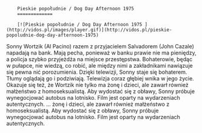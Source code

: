 
        Pieskie popołudnie / Dog Day Afternoon 1975 
        =============
        
        [![Pieskie popołudnie / Dog Day Afternoon 1975 ](http://vidos.pl/images/player.gif)](http://vidos.pl/pieskie-popoludnie-dog-day-afternoon-1975)
        
        
 Sonny Wortzik (Al Pacino) razem z przyjacielem Salvadorem (John Cazale) napadają na bank. Mają pecha, ponieważ w banku prawie nie ma pieniędzy, a policja szybko przyjeżdża na miejsce przestępstwa. Bohaterowie, będąc w pułapce, nie wiedzą, co robić, ale między nimi a zakładnikami nawiązuje się pewna nić porozumienia. Dzięki telewizji, Sonny staje się bohaterem. Tłumy oglądają go i podziwiają. Telewizja coraz głębiej wnika w jego życie. Okazuje się też, że Wortzik nie tylko ma żonę i dzieci, ale zawarł również małżeństwo z homoseksualistą. Aby wydostać się z obławy, Sonny próbuje wynegocjować autobus na lotnisko. Film jest oparty na wydarzeniach autentycznych.  ... żonę i dzieci, ale zawarł również małżeństwo z homoseksualistą. Aby wydostać się z obławy, Sonny próbuje wynegocjować autobus na lotnisko. Film jest oparty na wydarzeniach autentycznych.
    
